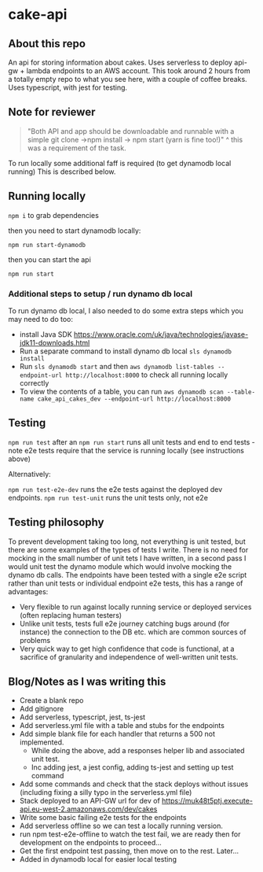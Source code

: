 # cake-api

## About this repo

An api for storing information about cakes.
Uses serverless to deploy api-gw + lambda endpoints to an AWS account.
This took around 2 hours from a totally empty repo to what you see here, with a couple of coffee breaks.
Uses typescript, with jest for testing.

## Note for reviewer
> "Both API and app should be downloadable and runnable with a simple git clone ->npm install -> npm start (yarn is fine too!)"
^ this was a requirement of the task.

To run locally some additional faff is required (to get dynamodb local running)
This is described below.


## Running locally
`npm i` to grab dependencies

then you need to start dynamodb locally:

`npm run start-dynamodb`

then you can start the api

`npm run start`


### Additional steps to setup / run dynamo db local

To run dynamo db local, I also needed to do some extra steps which you may need to do too:

+ install Java SDK https://www.oracle.com/uk/java/technologies/javase-jdk11-downloads.html
+ Run a separate command to install dynamo db local `sls dynamodb install`
+ Run `sls dynamodb start` and then `aws dynamodb list-tables --endpoint-url http://localhost:8000` to check all running locally correctly
+ To view the contents of a table, you can run `aws dynamodb scan --table-name cake_api_cakes_dev --endpoint-url http://localhost:8000`


## Testing
`npm run test` after an `npm run start` runs all unit tests and end to end tests - note e2e tests require that the service is running locally (see instructions above)

Alternatively:

`npm run test-e2e-dev` runs the e2e tests against the deployed dev endpoints.
`npm run test-unit` runs the unit tests only, not e2e

## Testing philosophy

To prevent development taking too long, not everything is unit tested, but there are some examples of the types of tests I write.
There is no need for mocking in the small number of unit tets I have written, in a second pass I would unit test the dynamo module which would involve mocking the dynamo db calls.
The endpoints have been tested with a single e2e script rather than unit tests or individual endpoint e2e tests, this has a range of advantages:

+ Very flexible to run against locally running service or deployed services (often replacing human testers)
+ Unlike unit tests, tests full e2e journey catching bugs around (for instance) the connection to the DB etc. which are common sources of problems
+ Very quick way to get high confidence that code is functional, at a sacrifice of granularity and independence of well-written unit tests.

## Blog/Notes as I was writing this

+ Create a blank repo
+ Add gitignore
+ Add serverless, typescript, jest, ts-jest
+ Add serverless.yml file with a table and stubs for the endpoints
+ Add simple blank file for each handler that returns a 500 not implemented.
    + While doing the above, add a responses helper lib and associated unit test.
    + Inc adding jest, a jest config, adding ts-jest and setting up test command
+ Add some commands and check that the stack deploys without issues (including fixing a silly typo in the serverless.yml file)
+ Stack deployed to an API-GW url for dev of https://muk48t5ptj.execute-api.eu-west-2.amazonaws.com/dev/cakes
+ Write some basic failing e2e tests for the endpoints
+ Add serverless offline so we can test a locally running version.
+ run npm test-e2e-offline to watch the test fail, we are ready then for development on the endpoints to proceed...
+ Get the first endpoint test passing, then move on to the rest.
Later...
+ Added in dynamodb local for easier local testing
